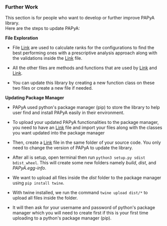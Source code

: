 ### Further Work

This section is for people who want to develop or further improve PAPyA library. <br>
Here are the steps to update PAPyA: <br>

<b>File Exploration</b> <br>

- File [Link](Rank.py) are used to calculate ranks for the configurations to find the best performing ones with a prescriptive analysis approach along with the validations inside the [Link](Ranker.py) file.<br>

- All the other files are methods and functions that are used by [Link](Rank.py) and [Link](Ranker.py). <br>

- You can update this library by creating a new function class on these two files or create a new file if needed. <br>

<b>Updating Package Manager</b><br>

- PAPyA used python's package manager (pip) to store the library to help user find and install PAPyA easily in their environment.<br>

- To upload your updated PAPyA functionalities to the package manager, you need to have an [Link](__init__.py) file and import your files along with the classes you want updated into the package manager<br>

- Then, create a [Link](../PAPyA%20Lib/setup.py) file in the same folder of your source code. You only need to change the version of PAPyA to update the library.<br>

- After all is setup, open terminal then run ` python3 setup.py sdist bdist_wheel `. This will create some new folders namely _build_, _dist_, and _PAPyA.egg-info_.<br>

- We want to upload all files inside the _dist_ folder to the package manager using ` pip install twine `.<br>

- With twine installed, we run the command ` twine upload dist/* ` to upload all files inside the folder.<br>

- It will then ask for your username and password of python's package manager which you will need to create first if this is your first time uploading to a python's package manager (pip).